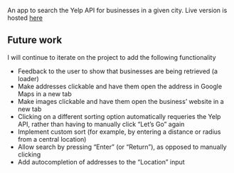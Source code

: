 An app to search the Yelp API for businesses in a given city. Live version is hosted [here](http://ravenouswithyelp.surge.sh/)

## Future work
I will continue to iterate on the project to add the following functionality
- Feedback to the user to show that businesses are being retrieved (a loader)
- Make addresses clickable and have them open the address in Google Maps in a new tab
- Make images clickable and have them open the business’ website in a new tab
- Clicking on a different sorting option automatically requeries the Yelp API, rather than having to manually click “Let’s Go” again
- Implement custom sort (for example, by entering a distance or radius from a central location)
- Allow search by pressing “Enter” (or “Return”), as opposed to manually clicking
- Add autocompletion of addresses to the “Location” input
